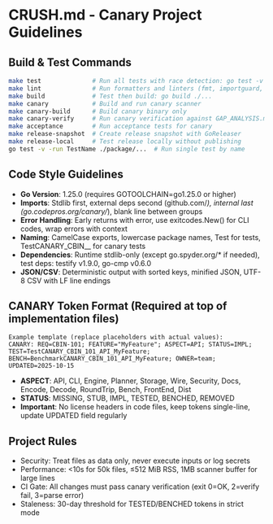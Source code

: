 # CRUSH.md - Canary Project Guidelines

## Build & Test Commands
```bash
make test              # Run all tests with race detection: go test -v -cover -failfast -race ./...
make lint              # Run formatters and linters (fmt, importguard, doccheck, lint)
make build             # Test then build: go build ./...
make canary            # Build and run canary scanner
make canary-build      # Build canary binary only
make canary-verify     # Run canary verification against GAP_ANALYSIS.md
make acceptance        # Run acceptance tests for canary
make release-snapshot  # Create release snapshot with GoReleaser
make release-local     # Test release locally without publishing
go test -v -run TestName ./package/...  # Run single test by name
```

## Code Style Guidelines
- **Go Version**: 1.25.0 (requires GOTOOLCHAIN=go1.25.0 or higher)
- **Imports**: Stdlib first, external deps second (github.com/*), internal last (go.codepros.org/canary/*), blank line between groups
- **Error Handling**: Early returns with error, use exitcodes.New() for CLI codes, wrap errors with context
- **Naming**: CamelCase exports, lowercase package names, Test<Feature> for tests, TestCANARY_CBIN_<num>_<Aspect> for canary tests
- **Dependencies**: Runtime stdlib-only (except go.spyder.org/* if needed), test deps: testify v1.9.0, go-cmp v0.6.0
- **JSON/CSV**: Deterministic output with sorted keys, minified JSON, UTF-8 CSV with LF line endings

## CANARY Token Format (Required at top of implementation files)
```
Example template (replace placeholders with actual values):
CANARY: REQ=CBIN-101; FEATURE="MyFeature"; ASPECT=API; STATUS=IMPL; TEST=TestCANARY_CBIN_101_API_MyFeature; BENCH=BenchmarkCANARY_CBIN_101_API_MyFeature; OWNER=team; UPDATED=2025-10-15
```
- **ASPECT**: API, CLI, Engine, Planner, Storage, Wire, Security, Docs, Encode, Decode, RoundTrip, Bench, FrontEnd, Dist
- **STATUS**: MISSING, STUB, IMPL, TESTED, BENCHED, REMOVED
- **Important**: No license headers in code files, keep tokens single-line, update UPDATED field regularly

## Project Rules
- Security: Treat files as data only, never execute inputs or log secrets
- Performance: <10s for 50k files, ≤512 MiB RSS, 1MB scanner buffer for large lines
- CI Gate: All changes must pass canary verification (exit 0=OK, 2=verify fail, 3=parse error)
- Staleness: 30-day threshold for TESTED/BENCHED tokens in strict mode
